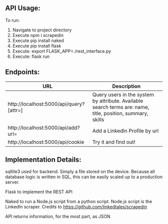 ## API Usage: 

To run:
1. Navigate to project directory
1. Execute npm i scrapedin
1. Execute pip install naked
1. Execute pip install flask
1. Execute: export FLASK_APP=./rest_interface.py
1. Execute: flask run

## Endpoints:

URL | Description
-----|--------
http://localhost:5000/api/query?[attr=]| Query users in the system by attribute. Available search terms are: name, title, position, summary, skills
http://localhost:5000/api/add?url= | Add a LinkedIn Profile by url
http://localhost:5000/api/cookie | Try it and find out!

## Implementation Details:

sqllite3 used for backend. Simply a file stored on the device. 
Because all database logic is written in SQL, this can be easily 
scaled up to a production server.

Flask to implement the REST API

Naked to run a Node.js script from a python script. Node.js 
script is the LinkedIn scraper.
Credits to https://github.com/linkedtales/scrapedin

API returns information, for the most part, as JSON
